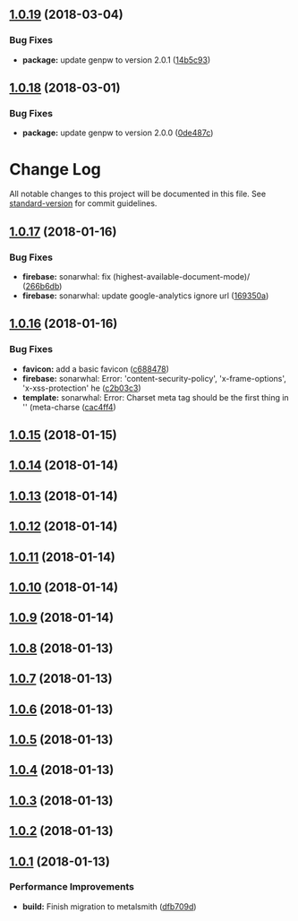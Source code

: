 <a name="1.0.19"></a>
## [1.0.19](https://github.com/genpw/genpw.com/compare/v1.0.18...v1.0.19) (2018-03-04)


### Bug Fixes

* **package:** update genpw to version 2.0.1 ([14b5c93](https://github.com/genpw/genpw.com/commit/14b5c93))

<a name="1.0.18"></a>
## [1.0.18](https://github.com/genpw/genpw.com/compare/v1.0.17...v1.0.18) (2018-03-01)


### Bug Fixes

* **package:** update genpw to version 2.0.0 ([0de487c](https://github.com/genpw/genpw.com/commit/0de487c))

# Change Log

All notable changes to this project will be documented in this file. See [standard-version](https://github.com/conventional-changelog/standard-version) for commit guidelines.

<a name="1.0.17"></a>
## [1.0.17](https://github.com/genpw/genpw.com/compare/v1.0.16...v1.0.17) (2018-01-16)


### Bug Fixes

* **firebase:** sonarwhal: fix (highest-available-document-mode)/ ([266b6db](https://github.com/genpw/genpw.com/commit/266b6db))
* **firebase:** sonarwhal: update google-analytics ignore url ([169350a](https://github.com/genpw/genpw.com/commit/169350a))



<a name="1.0.16"></a>
## [1.0.16](https://github.com/genpw/genpw.com/compare/v1.0.15...v1.0.16) (2018-01-16)


### Bug Fixes

* **favicon:** add a basic favicon ([c688478](https://github.com/genpw/genpw.com/commit/c688478))
* **firebase:** sonarwhal: Error: 'content-security-policy', 'x-frame-options', 'x-xss-protection' he ([c2b03c3](https://github.com/genpw/genpw.com/commit/c2b03c3))
* **template:** sonarwhal: Error: Charset meta tag should be the first thing in '<head>' (meta-charse ([cac4ff4](https://github.com/genpw/genpw.com/commit/cac4ff4))



<a name="1.0.15"></a>
## [1.0.15](https://github.com/genpw/genpw.com/compare/v1.0.14...v1.0.15) (2018-01-15)



<a name="1.0.14"></a>
## [1.0.14](https://github.com/genpw/genpw.com/compare/v1.0.13...v1.0.14) (2018-01-14)



<a name="1.0.13"></a>
## [1.0.13](https://github.com/genpw/genpw.com/compare/v1.0.12...v1.0.13) (2018-01-14)



<a name="1.0.12"></a>
## [1.0.12](https://github.com/genpw/genpw.com/compare/v1.0.11...v1.0.12) (2018-01-14)



<a name="1.0.11"></a>
## [1.0.11](https://github.com/genpw/genpw.com/compare/v1.0.10...v1.0.11) (2018-01-14)



<a name="1.0.10"></a>
## [1.0.10](https://github.com/genpw/genpw.com/compare/v1.0.9...v1.0.10) (2018-01-14)



<a name="1.0.9"></a>
## [1.0.9](https://github.com/genpw/genpw.com/compare/v1.0.8...v1.0.9) (2018-01-14)



<a name="1.0.8"></a>
## [1.0.8](https://github.com/genpw/genpw.com/compare/v1.0.7...v1.0.8) (2018-01-13)



<a name="1.0.7"></a>
## [1.0.7](https://github.com/genpw/genpw.com/compare/v1.0.6...v1.0.7) (2018-01-13)



<a name="1.0.6"></a>
## [1.0.6](https://github.com/genpw/genpw.com/compare/v1.0.5...v1.0.6) (2018-01-13)



<a name="1.0.5"></a>
## [1.0.5](https://github.com/genpw/genpw.com/compare/v1.0.4...v1.0.5) (2018-01-13)



<a name="1.0.4"></a>
## [1.0.4](https://github.com/genpw/genpw.com/compare/v1.0.3...v1.0.4) (2018-01-13)



<a name="1.0.3"></a>
## [1.0.3](https://github.com/genpw/genpw.com/compare/v1.0.2...v1.0.3) (2018-01-13)



<a name="1.0.2"></a>
## [1.0.2](https://github.com/genpw/genpw.com/compare/v1.0.1...v1.0.2) (2018-01-13)



<a name="1.0.1"></a>
## [1.0.1](https://github.com/genpw/genpw.com/compare/v1.0.0...v1.0.1) (2018-01-13)


### Performance Improvements

* **build:** Finish migration to metalsmith ([dfb709d](https://github.com/genpw/genpw.com/commit/dfb709d))
